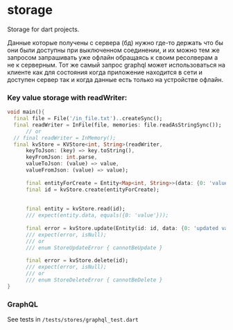 # storage
Storage for dart projects.

Данные которые получены с сервера (бд) нужно где-то держать что бы они были доступны при выключенном соединении, и их можно тем же запросом запрашивать уже офлайн обращаясь к своим ресолверам а не к серверным. Тот же самый запрос graphql может использоваться на клиенте как для состояния когда приложение находится в сети и доступен сервер так и когда данные есть только на устройстве офлайн.

### Key value storage with readWriter:
```dart
void main(){
  final file = File('/in_file.txt')..createSync();
  final readWriter = InFile(file, memories: file.readAsStringSync());
      // or
  // final readWriter = InMemory();
  final kvStore = KVStore<int, String>(readWriter,
      keyToJson: (key) => key.toString(),
      keyFromJson: int.parse,
      valueToJson: (value) => value,
      valueFromJson: (value) => value);
  
      final entityForCreate = Entity<Map<int, String>>(data: {0: 'value'});
      final id = kvStore.create(entityForCreate);
      
      
      final entity = kvStore.read(id);
      /// expect(entity.data, equals({0: 'value'}));
      
      final error = kvStore.update(Entity(id: id, data: {0: 'updated value'}));
      /// expect(error, isNull);
      /// or
      /// enum StoreUpdateError { cannotBeUpdate }
      
      final error = kvStore.delete(id);
      /// expect(error, isNull);
      /// or
      /// enum StoreDeleteError { cannotBeDelete }
}
```

### GraphQL
See tests in `/tests/stores/graphql_test.dart`
